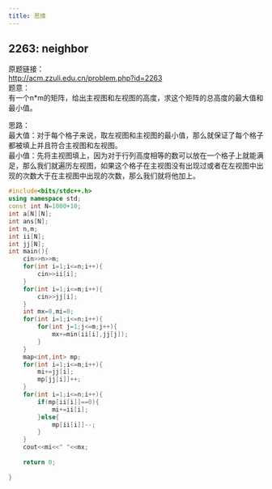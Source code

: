 ```yaml
---
title: 思维
---
```


## 2263: neighbor
原题链接：  
http://acm.zzuli.edu.cn/problem.php?id=2263  
题意：  
有一个n*m的矩阵，给出主视图和左视图的高度，求这个矩阵的总高度的最大值和最小值。  

思路：  
最大值：对于每个格子来说，取左视图和主视图的最小值，那么就保证了每个格子都被填上并且符合主视图和左视图。  
最小值：先将主视图填上，因为对于行列高度相等的数可以放在一个格子上就能满足，那么我们就遍历左视图，如果这个格子在主视图没有出现过或者在左视图中出现的次数大于在主视图中出现的次数，那么我们就将他加上。  

```cpp
#include<bits/stdc++.h>
using namespace std;
const int N=1000+10;
int a[N][N];
int ans[N];
int n,m;
int ii[N];
int jj[N];
int main(){
	cin>>n>>m;
	for(int i=1;i<=n;i++){
		cin>>ii[i];
	}
	for(int i=1;i<=m;i++){
		cin>>jj[i];
	}
	int mx=0,mi=0;
	for(int i=1;i<=n;i++){
		for(int j=1;j<=m;j++){
			mx+=min(ii[i],jj[j]);
		}
	}
	map<int,int> mp;
	for(int i=1;i<=m;i++){
		mi+=jj[i];
		mp[jj[i]]++;
	}
	for(int i=1;i<=n;i++){
		if(mp[ii[i]]==0){
			mi+=ii[i];
		}else{
			mp[ii[i]]--;
		}
	}
	cout<<mi<<" "<<mx;
	
	return 0;
	
}
```


















